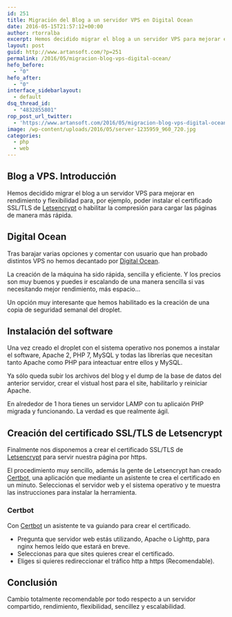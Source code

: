 ```yaml
---
id: 251
title: Migración del Blog a un servidor VPS en Digital Ocean
date: 2016-05-15T21:57:12+00:00
author: rtorralba
excerpt: Hemos decidido migrar el blog a un servidor VPS para mejorar en rendimiento y flexibilidad para, por ejemplo, poder instalar el certificado SSL/TLS de Letsencrypt o habilitar la compresión para cargar las páginas de manera más rápida.
layout: post
guid: http://www.artansoft.com/?p=251
permalink: /2016/05/migracion-blog-vps-digital-ocean/
hefo_before:
  - "0"
hefo_after:
  - "0"
interface_sidebarlayout:
  - default
dsq_thread_id:
  - "4832855801"
rop_post_url_twitter:
  - 'https://www.artansoft.com/2016/05/migracion-blog-vps-digital-ocean/?utm_source=ReviveOldPost&utm_medium=social&utm_campaign=ReviveOldPost'
image: /wp-content/uploads/2016/05/server-1235959_960_720.jpg
categories:
  - php
  - web
---
```

## Blog a VPS. Introducción

Hemos decidido migrar el blog a un servidor VPS para mejorar en rendimiento y flexibilidad para, por ejemplo, poder instalar el certificado SSL/TLS de [Letsencrypt](https://letsencrypt.org/) o habilitar la compresión para cargar las páginas de manera más rápida.

## Digital Ocean

Tras barajar varias opciones y comentar con usuario que han probado distintos VPS no hemos decantado por [Digital Ocean](https://www.digitalocean.com/).

La creación de la máquina ha sido rápida, sencilla y eficiente. Y los precios son muy buenos y puedes ir escalando de una manera sencilla si vas necesitando mejor rendimiento, más espacio&#8230;

Un opción muy interesante que hemos habilitado es la creación de una copia de seguridad semanal del droplet.

## Instalación del software

Una vez creado el droplet con el sistema operativo nos ponemos a instalar el software, Apache 2, PHP 7, MySQL y todas las librerías que necesitan tanto Apache como PHP para inteactuar entre ellos y MySQL.

Ya sólo queda subir los archivos del blog y el dump de la base de datos del anterior servidor, crear el vistual host para el site, habilitarlo y reiniciar Apache.

En alrededor de 1 hora tienes un servidor LAMP con tu aplicaión PHP migrada y funcionando. La verdad es que realmente ágil.

## Creación del certificado SSL/TLS de Letsencrypt

Finalmente nos disponemos a crear el certificado SSL/TLS de [Letsencrypt](https://letsencrypt.org/) para servir nuestra página por https.

El procedimiento muy sencillo, además la gente de Letsencrypt han creado [Certbot](https://certbot.eff.org/), una aplicación que mediante un asistente te crea el certificado en un minuto. Seleccionas el servidor web y el sistema operativo y te muestra las instrucciones para instalar la herramienta.

### Certbot

Con [Certbot](https://certbot.eff.org/) un asistente te va guiando para crear el certificado.

  * Pregunta que servidor web estás utilizando, Apache o Lighttp, para nginx hemos leído que estará en breve.
  * Seleccionas para que sites quieres crear el certificado.
  * Eliges si quieres redireccionar el tráfico http a https (Recomendable).

## Conclusión

Cambio totalmente recomendable por todo respecto a un servidor compartido, rendimiento, flexibilidad, sencillez y escalabilidad.
